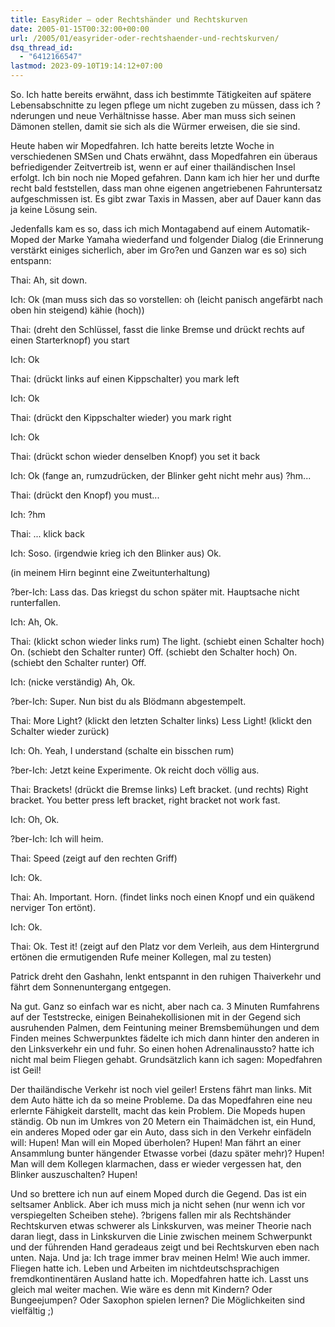 ```yaml
---
title: EasyRider – oder Rechtshänder und Rechtskurven
date: 2005-01-15T00:32:00+00:00
url: /2005/01/easyrider-oder-rechtshaender-und-rechtskurven/
dsq_thread_id:
  - "6412166547"
lastmod: 2023-09-10T19:14:12+07:00
---
```

So. Ich hatte bereits erwähnt, dass ich bestimmte Tätigkeiten auf spätere Lebensabschnitte zu legen pflege um nicht zugeben zu müssen, dass ich ?nderungen und neue Verhältnisse hasse. Aber man muss sich seinen Dämonen stellen, damit sie sich als die Würmer erweisen, die sie sind.

Heute haben wir Mopedfahren. Ich hatte bereits letzte Woche in verschiedenen SMSen und Chats erwähnt, dass Mopedfahren ein überaus befriedigender Zeitvertreib ist, wenn er auf einer thailändischen Insel erfolgt. Ich bin noch nie Moped gefahren. Dann kam ich hier her und durfte recht bald feststellen, dass man ohne eigenen angetriebenen Fahruntersatz aufgeschmissen ist. Es gibt zwar Taxis in Massen, aber auf Dauer kann das ja keine Lösung sein.

Jedenfalls kam es so, dass ich mich Montagabend auf einem Automatik-Moped der Marke Yamaha wiederfand und folgender Dialog (die Erinnerung verstärkt einiges sicherlich, aber im Gro?en und Ganzen war es so) sich entspann:

Thai: Ah, sit down.

Ich: Ok (man muss sich das so vorstellen: oh (leicht panisch angefärbt nach oben hin steigend) kähie (hoch))

Thai: (dreht den Schlüssel, fasst die linke Bremse und drückt rechts auf einen Starterknopf) you start

Ich: Ok

Thai: (drückt links auf einen Kippschalter) you mark left

Ich: Ok

Thai: (drückt den Kippschalter wieder) you mark right

Ich: Ok

Thai: (drückt schon wieder denselben Knopf) you set it back

Ich: Ok (fange an, rumzudrücken, der Blinker geht nicht mehr aus) ?hm...

Thai: (drückt den Knopf) you must...

Ich: ?hm

Thai: ... klick back

Ich: Soso. (irgendwie krieg ich den Blinker aus) Ok.

(in meinem Hirn beginnt eine Zweitunterhaltung)

?ber-Ich: Lass das. Das kriegst du schon später mit. Hauptsache nicht runterfallen.

Ich: Ah, Ok.

Thai: (klickt schon wieder links rum) The light. (schiebt einen Schalter hoch) On. (schiebt den Schalter runter) Off. (schiebt den Schalter hoch) On. (schiebt den Schalter runter) Off.

Ich: (nicke verständig) Ah, Ok.

?ber-Ich: Super. Nun bist du als Blödmann abgestempelt.

Thai: More Light? (klickt den letzten Schalter links) Less Light! (klickt den Schalter wieder zurück)

Ich: Oh. Yeah, I understand (schalte ein bisschen rum)

?ber-Ich: Jetzt keine Experimente. Ok reicht doch völlig aus.

Thai: Brackets! (drückt die Bremse links) Left bracket. (und rechts) Right bracket. You better press left bracket, right bracket not work fast.

Ich: Oh, Ok.

?ber-Ich: Ich will heim.

Thai: Speed (zeigt auf den rechten Griff)

Ich: Ok.

Thai: Ah. Important. Horn. (findet links noch einen Knopf und ein quäkend nerviger Ton ertönt).

Ich: Ok.

Thai: Ok. Test it! (zeigt auf den Platz vor dem Verleih, aus dem Hintergrund ertönen die ermutigenden Rufe meiner Kollegen, mal zu testen)

Patrick dreht den Gashahn, lenkt entspannt in den ruhigen Thaiverkehr und fährt dem Sonnenuntergang entgegen.

Na gut. Ganz so einfach war es nicht, aber nach ca. 3 Minuten Rumfahrens auf der Teststrecke, einigen Beinahekollisionen mit in der Gegend sich ausruhenden Palmen, dem Feintuning meiner Bremsbemühungen und dem Finden meines Schwerpunktes fädelte ich mich dann hinter den anderen in den Linksverkehr ein und fuhr. So einen hohen Adrenalinaussto? hatte ich nicht mal beim Fliegen gehabt. Grundsätzlich kann ich sagen: Mopedfahren ist Geil!

Der thailändische Verkehr ist noch viel geiler! Erstens fährt man links. Mit dem Auto hätte ich da so meine Probleme. Da das Mopedfahren eine neu erlernte Fähigkeit darstellt, macht das kein Problem. Die Mopeds hupen ständig. Ob nun im Umkres von 20 Metern ein Thaimädchen ist, ein Hund, ein anderes Moped oder gar ein Auto, dass sich in den Verkehr einfädeln will: Hupen! Man will ein Moped überholen? Hupen! Man fährt an einer Ansammlung bunter hängender Etwasse vorbei (dazu später mehr)? Hupen! Man will dem Kollegen klarmachen, dass er wieder vergessen hat, den Blinker auszuschalten? Hupen!

Und so brettere ich nun auf einem Moped durch die Gegend. Das ist ein seltsamer Anblick. Aber ich muss mich ja nicht sehen (nur wenn ich vor verspiegelten Scheiben stehe). ?brigens fallen mir als Rechtshänder Rechtskurven etwas schwerer als Linkskurven, was meiner Theorie nach daran liegt, dass in Linkskurven die Linie zwischen meinem Schwerpunkt und der führenden Hand geradeaus zeigt und bei Rechtskurven eben nach unten. Naja. Und ja: Ich trage immer brav meinen Helm! Wie auch immer. Fliegen hatte ich. Leben und Arbeiten im nichtdeutschsprachigen fremdkontinentären Ausland hatte ich. Mopedfahren hatte ich. Lasst uns gleich mal weiter machen. Wie wäre es denn mit Kindern? Oder Bungeejumpen? Oder Saxophon spielen lernen? Die Möglichkeiten sind vielfältig ;)
